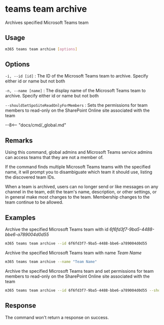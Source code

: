 # teams team archive

Archives specified Microsoft Teams team

## Usage

```sh
m365 teams team archive [options]
```

## Options

`-i, --id [id]`
: The ID of the Microsoft Teams team to archive. Specify either id or name but not both

`-n, --name [name]`
: The display name of the Microsoft Teams team to archive. Specify either id or name but not both

`--shouldSetSpoSiteReadOnlyForMembers`
: Sets the permissions for team members to read-only on the SharePoint Online site associated with the team

--8<-- "docs/cmd/_global.md"

## Remarks

Using this command, global admins and Microsoft Teams service admins can access teams that they are not a member of.

If the command finds multiple Microsoft Teams teams with the specified name, it will prompt you to disambiguate which team it should use, listing the discovered team IDs.

When a team is archived, users can no longer send or like messages on any channel in the team, edit the team's name, description, or other settings, or in general make most changes to the team. Membership changes to the team continue to be allowed.


## Examples

Archive the specified Microsoft Teams team with id _6f6fd3f7-9ba5-4488-bbe6-a789004d0d55_

```sh
m365 teams team archive --id 6f6fd3f7-9ba5-4488-bbe6-a789004d0d55
```

Archive the specified Microsoft Teams team with name _Team Name_

```sh
m365 teams team archive --name "Team Name"
```

Archive the specified Microsoft Teams team and set permissions for team members to read-only on the SharePoint Online site associated with the team

```sh
m365 teams team archive --id 6f6fd3f7-9ba5-4488-bbe6-a789004d0d55 --shouldSetSpoSiteReadOnlyForMembers
```

## Response

The command won't return a response on success.
